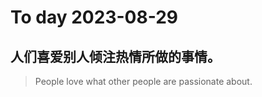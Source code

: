 
# To day 2023-08-29


## 人们喜爱别人倾注热情所做的事情。
> People love what other people are passionate about.

    